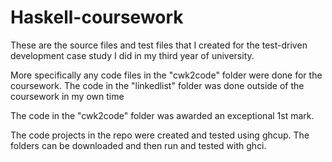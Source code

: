 # Haskell-coursework
These are the source files and test files that I created for the test-driven development case study I did in my third year of university.

More specifically any code files in the "cwk2code" folder were done for the coursework. The code in the "linkedlist" folder was done outside of the coursework in my own time

The code in the "cwk2code" folder was awarded an exceptional 1st mark. 

The code projects in the repo were created and tested using ghcup. The folders can be downloaded and then run and tested with ghci.
